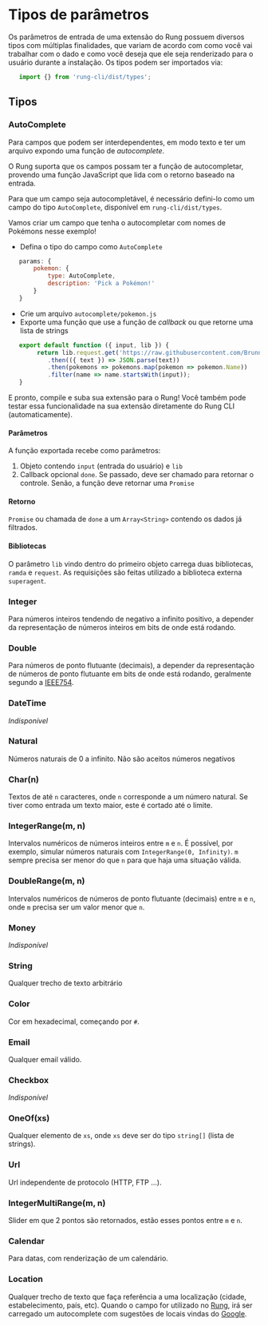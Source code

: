 # Tipos de parâmetros

Os parâmetros de entrada de uma extensão do Rung possuem diversos tipos com
múltiplas finalidades, que variam de acordo com como você vai trabalhar com
o dado e como você deseja que ele seja renderizado para o usuário durante
a instalação. Os tipos podem ser importados via:

``` js
   import {} from 'rung-cli/dist/types';
```
## Tipos


### AutoComplete

Para campos que podem ser interdependentes, em modo texto e ter um arquivo expondo uma função de *autocomplete*.

O Rung suporta que os campos possam ter a função de autocompletar, provendo
uma função JavaScript que lida com o retorno baseado na entrada.

Para que um campo seja autocompletável, é necessário defini-lo como um campo
do tipo ``AutoComplete``, disponível em ``rung-cli/dist/types``.

Vamos criar um campo que tenha o autocompletar com nomes de Pokémons nesse
exemplo!

- Defina o tipo do campo como ``AutoComplete``

``` js
   params: {
       pokemon: {
           type: AutoComplete,
           description: 'Pick a Pokémon!'
       }
   }
```

- Crie um arquivo ``autocomplete/pokemon.js``
- Exporte uma função que use a função de *callback* ou que retorne uma lista de strings

``` js
   export default function ({ input, lib }) {
        return lib.request.get('https://raw.githubusercontent.com/BrunnerLivio/PokemonDataGraber/master/output.json')
           .then(({ text }) => JSON.parse(text))
           .then(pokemons => pokemons.map(pokemon => pokemon.Name))
           .filter(name => name.startsWith(input));
   }
```
E pronto, compile e suba sua extensão para o Rung! Você também pode testar essa funcionalidade
na sua extensão diretamente do Rung CLI (automaticamente).

#### Parâmetros

A função exportada recebe como parâmetros:

1. Objeto contendo ``input`` (entrada do usuário) e ``lib``
2. Callback opcional ``done``. Se passado, deve ser chamado para retornar o controle. Senão, a função deve retornar uma ``Promise``

#### Retorno

``Promise`` ou chamada de ``done`` a um ``Array<String>`` contendo os dados já filtrados.

#### Bibliotecas

O parâmetro ``lib`` vindo dentro do primeiro objeto carrega duas bibliotecas, ``ramda`` e ``request``.
As requisições são feitas utilizado a biblioteca externa ``superagent``.


### Integer

Para números inteiros tendendo de negativo a infinito positivo, a depender da
representação de números inteiros em bits de onde está rodando.

### Double

Para números de ponto flutuante (decimais), a depender da representação de
números de ponto flutuante em bits de onde está rodando, geralmente segundo
a [IEEE754](https://en.wikipedia.org/wiki/IEEE_floating_point).

### DateTime

*Indisponível*

### Natural

Números naturais de 0 a infinito. Não são aceitos números negativos

### Char(n)

Textos de até ``n`` caracteres, onde ``n`` corresponde a um número natural.
Se tiver como entrada um texto maior, este é cortado até o limite.

### IntegerRange(m, n)

Intervalos numéricos de números inteiros entre ``m`` e ``n``. É possível, por
exemplo, simular números naturais com ``IntegerRange(0, Infinity)``. ``m``
sempre precisa ser menor do que ``n`` para que haja uma situação válida.

### DoubleRange(m, n)

Intervalos numéricos de números de ponto flutuante (decimais) entre ``m`` e
``n``, onde ``m`` precisa ser um valor menor que ``n``.

### Money

*Indisponível*

### String

Qualquer trecho de texto arbitrário

### Color

Cor em hexadecimal, começando por `#`.

### Email

Qualquer email válido.

### Checkbox

*Indisponível*

### OneOf(xs)

Qualquer elemento de ``xs``, onde ``xs`` deve ser do tipo ``string[]`` (lista
de strings).

### Url

Url independente de protocolo (HTTP, FTP ...).

### IntegerMultiRange(m, n)

Slider em que 2 pontos são retornados, estão esses pontos entre ``m`` e ``n``.

### Calendar

Para datas, com renderização de um calendário.

### Location

Qualquer trecho de texto que faça referência a uma localização (cidade, estabelecimento, país, etc). Quando o campo for utilizado no [Rung](https://app.rung.com.br), irá ser carregado um autocomplete com sugestões de locais vindas do [Google](https://developers.google.com/maps/documentation/javascript/examples/places-autocomplete-addressform).
